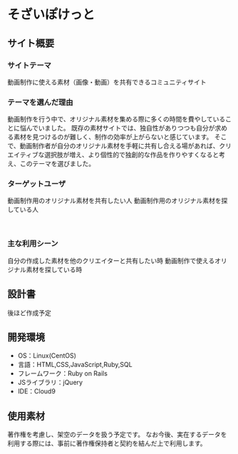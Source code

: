 # そざいぽけっと
## サイト概要

### サイトテーマ
動画制作に使える素材（画像・動画）を共有できるコミュニティサイト
​
### テーマを選んだ理由
動画制作を行う中で、オリジナル素材を集める際に多くの時間を費やしていることに悩んでいました。
既存の素材サイトでは、独自性がありつつも自分が求める素材を見つけるのが難しく、制作の効率が上がらないと感じています。
そこで、動画制作者が自分のオリジナル素材を手軽に共有し合える場があれば、クリエイティブな選択肢が増え、より個性的で独創的な作品を作りやすくなると考え、このテーマを選びました。
​
### ターゲットユーザ
動画制作用のオリジナル素材を共有したい人
動画制作用のオリジナル素材を探している人

​
### 主な利用シーン
自分の作成した素材を他のクリエイターと共有したい時
動画制作で使えるオリジナル素材を探している時
​
## 設計書
後ほど作成予定
​
## 開発環境
- OS：Linux(CentOS)
- 言語：HTML,CSS,JavaScript,Ruby,SQL
- フレームワーク：Ruby on Rails
- JSライブラリ：jQuery
- IDE：Cloud9
​
## 使用素材
著作権を考慮し、架空のデータを扱う予定です。
なお今後、実在するデータを利用する際には、事前に著作権保持者と契約を結んだ上で利用します。